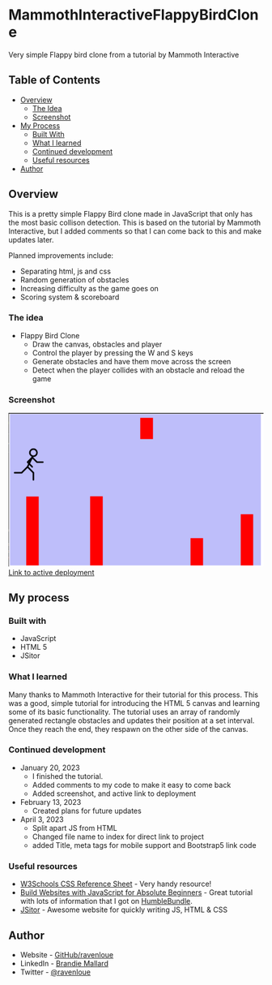 # MammothInteractiveFlappyBirdClone
Very simple Flappy bird clone from a tutorial by Mammoth Interactive

## Table of Contents

- [Overview](#overview)
  - [The Idea](#the-idea)
  - [Screenshot](#screenshot)
- [My Process](#my-process)
  - [Built With](#built-with)
  - [What I learned](#what-i-learned)
  - [Continued development](#continued-development)
  - [Useful resources](#useful-resources)
- [Author](#author)

## Overview

This is a pretty simple Flappy Bird clone made in JavaScript that only has the most basic collison detection. This is based on the tutorial by Mammoth Interactive, but I added comments so that I can come back to this and make updates later. 

Planned improvements include:
 - Separating html, js and css
 - Random generation of obstacles
 - Increasing difficulty as the game goes on
 - Scoring system & scoreboard

### The idea

- Flappy Bird Clone
  - Draw the canvas, obstacles and player
  - Control the player by pressing the W and S keys
  - Generate obstacles and have them move across the screen
  - Detect when the player collides with an obstacle and reload the game

### Screenshot

![FlappyBirdClone](https://github.com/ravenloue/MammothInteractiveFlappyBirdClone/blob/main/FlappyBirdScreenshot.png)
[Link to active deployment](https://ravenloue.github.io/MammothInteractiveFlappyBirdClone/index.html)


## My process

### Built with

- JavaScript
- HTML 5
- JSitor

### What I learned

Many thanks to Mammoth Interactive for their tutorial for this process. This was a good, simple tutorial for introducing the HTML 5 canvas and learning some of its basic functionality. The tutorial uses an array of randomly generated rectangle obstacles and updates their position at a set interval. Once they reach the end, they respawn on the other side of the canvas.

### Continued development

- January 20, 2023
  - I finished the tutorial.  
  - Added comments to my code to make it easy to come back
  - Added screenshot, and active link to deployment
- February 13, 2023
  - Created plans for future updates
- April 3, 2023
  - Split apart JS from HTML
  - Changed file name to index for direct link to project
  - added Title, meta tags for mobile support and Bootstrap5 link code

### Useful resources

- [W3Schools CSS Reference Sheet](https://www.w3schools.com/cssref/) - Very handy resource!
- [Build Websites with JavaScript for Absolute Beginners](https://training.mammothinteractive.com/courses/1955452) - Great tutorial with lots of information that I got on [HumbleBundle](https://www.humblebundle.com/).
- [JSitor](https://jsitor.com/) - Awesome website for quickly writing JS, HTML & CSS


## Author

- Website - [GitHub/ravenloue](https://github.com/ravenloue)
- LinkedIn - [Brandie Mallard](https://www.linkedin.com/in/brandie-mallard-0554aa219/)
- Twitter - [@ravenloue](https://www.twitter.com/ravenloue)
